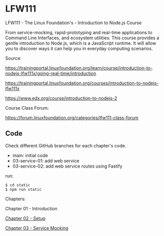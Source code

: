 # LFW111

LFW111 - The Linux Foundation's - Introduction to Node.js Course

From service-mocking, rapid-prototyping and real-time applications to Command Line Interfaces, and ecosystem utilities. This course provides a gentle introduction to Node.js, which is a JavaScript runtime. It will allow you to discover ways it can help you in everyday computing scenarios.




Source:

https://trainingportal.linuxfoundation.org/learn/course/introduction-to-nodejs-lfw111x/going-real-time/introduction

https://trainingportal.linuxfoundation.org/courses/introduction-to-nodejs-lfw111x

https://www.edx.org/course/introduction-to-nodejs-2

Course Class Forum:

https://forum.linuxfoundation.org/categories/lfw111-class-forum


## Code

Check different GitHub branches for each chapter's code.

- main: initial code
- 03-service-01: add web service
- 03-service-02: add web service routes using Fastify

run:

```
$ cd static
$ npm run static
```

Chapters:

Chapter 01 - Introduction

[Chapter 02 - Setup](02.Setup.md)

[Chapter 03 - Service Mocking](03.Service.md)

